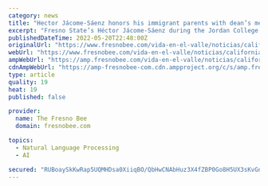 ```yaml
---
category: news
title: "Hector Jácome-Sáenz honors his immigrant parents with dean’s medalist recognition"
excerpt: "Fresno State’s Héctor Jácome-Sáenz during the Jordan College of Agricultural Sciences and Technology graduation ceremony Friday (May 20) afternoon at the Save Mart Center. Jácome-Sáenz was selected as the undergraduate dean’s medalist for the Jordan College of Agricultural Sciences and Technology."
publishedDateTime: 2022-05-20T22:48:00Z
originalUrl: "https://www.fresnobee.com/vida-en-el-valle/noticias/california-es/fresno/article261602817.html"
webUrl: "https://www.fresnobee.com/vida-en-el-valle/noticias/california-es/fresno/article261602817.html"
ampWebUrl: "https://amp.fresnobee.com/vida-en-el-valle/noticias/california-es/fresno/article261602817.html"
cdnAmpWebUrl: "https://amp-fresnobee-com.cdn.ampproject.org/c/s/amp.fresnobee.com/vida-en-el-valle/noticias/california-es/fresno/article261602817.html"
type: article
quality: 19
heat: 19
published: false

provider:
  name: The Fresno Bee
  domain: fresnobee.com

topics:
  - Natural Language Processing
  - AI

secured: "RUBoaySkKwRap5UQMHDsa0XiiqBO/QbHwCNAbHuz3X4fZBP0Go8H5UX3sKvGn++62hs3RtIJj/v6cJ+wrv53JOuWL1MGifFDZcljFt1nzkpdHnHkTxhOLJ/H9YMN9a6IV4Kt1ikZepH38QTL+QbFxAsTDFOIF/OaBqoZq5Vze6erAFy6P/B/TbOffOtsWn1CBtHZh9agDtaUNeP4wWgrOGebwsLQKYw0vLDskPt28W4/3lhYqmdalxDUVvmtejvCylrpyqi19vIXnUBJUOg4IGyy+pt896MSFeqsKJY4nmY/SUYN/LrqH+qDKzkIPWg9KvZdGvwGDfE2lAYdp7/SgwdWEIr+fS0HPxOqlxhjpkM=;DIss1T3Eb6fRYFZlE1We9A=="
---
```


